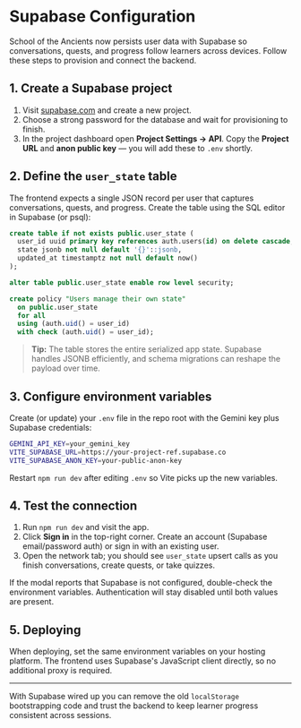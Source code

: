 # Supabase Configuration

School of the Ancients now persists user data with Supabase so conversations, quests, and progress follow learners across devices. Follow these steps to provision and connect the backend.

## 1. Create a Supabase project
1. Visit [supabase.com](https://supabase.com) and create a new project.
2. Choose a strong password for the database and wait for provisioning to finish.
3. In the project dashboard open **Project Settings → API**. Copy the **Project URL** and **anon public key** &mdash; you will add these to `.env` shortly.

## 2. Define the `user_state` table
The frontend expects a single JSON record per user that captures conversations, quests, and progress. Create the table using the SQL editor in Supabase (or psql):

```sql
create table if not exists public.user_state (
  user_id uuid primary key references auth.users(id) on delete cascade,
  state jsonb not null default '{}'::jsonb,
  updated_at timestamptz not null default now()
);

alter table public.user_state enable row level security;

create policy "Users manage their own state"
  on public.user_state
  for all
  using (auth.uid() = user_id)
  with check (auth.uid() = user_id);
```

> **Tip:** The table stores the entire serialized app state. Supabase handles JSONB efficiently, and schema migrations can reshape the payload over time.

## 3. Configure environment variables
Create (or update) your `.env` file in the repo root with the Gemini key plus Supabase credentials:

```bash
GEMINI_API_KEY=your_gemini_key
VITE_SUPABASE_URL=https://your-project-ref.supabase.co
VITE_SUPABASE_ANON_KEY=your-public-anon-key
```

Restart `npm run dev` after editing `.env` so Vite picks up the new variables.

## 4. Test the connection
1. Run `npm run dev` and visit the app.
2. Click **Sign in** in the top-right corner. Create an account (Supabase email/password auth) or sign in with an existing user.
3. Open the network tab; you should see `user_state` upsert calls as you finish conversations, create quests, or take quizzes.

If the modal reports that Supabase is not configured, double-check the environment variables. Authentication will stay disabled until both values are present.

## 5. Deploying
When deploying, set the same environment variables on your hosting platform. The frontend uses Supabase's JavaScript client directly, so no additional proxy is required.

---

With Supabase wired up you can remove the old `localStorage` bootstrapping code and trust the backend to keep learner progress consistent across sessions.
